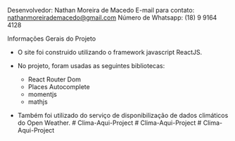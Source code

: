 Desenvolvedor: Nathan Moreira de Macedo
E-mail para contato: nathanmoreirademacedo@gmail.com
Número de Whatsapp: (18) 9 9164 4128

Informações Gerais do Projeto

* O site foi construido utilizando o framework javascript ReactJS.

* No projeto, foram usadas as seguintes bibliotecas:
    - React Router Dom
    - Places Autocomplete
    - momentjs
    - mathjs 

* Também foi utilizado do serviço de disponibilização de dados climáticos do Open  Weather.
#   C l i m a - A q u i - P r o j e c t  
 #   C l i m a - A q u i - P r o j e c t  
 #   C l i m a - A q u i - P r o j e c t  
 